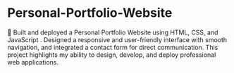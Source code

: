 # Personal-Portfolio-Website
🚀 Built and deployed a Personal Portfolio Website using HTML, CSS, and JavaScript . Designed a responsive and user-friendly interface with smooth navigation, and integrated a contact form for direct communication. This project highlights my ability to design, develop, and deploy professional web applications.
